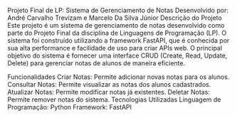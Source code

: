 Projeto Final de LP: Sistema de Gerenciamento de Notas
Desenvolvido por: André Carvalho Trevizam e Marcelo Da Silva Júnior
Descrição do Projeto
Este projeto é um sistema de gerenciamento de notas desenvolvido como parte do Projeto Final da disciplina de Linguagens de Programação (LP). O sistema foi construído utilizando a framework FastAPI, que é conhecida por sua alta performance e facilidade de uso para criar APIs web. O principal objetivo do sistema é fornecer uma interface CRUD (Create, Read, Update, Delete) para gerenciar notas de alunos de maneira eficiente.

Funcionalidades
Criar Notas: Permite adicionar novas notas para os alunos.
Consultar Notas: Permite visualizar as notas dos alunos cadastrados.
Atualizar Notas: Permite modificar notas já existentes.
Deletar Notas: Permite remover notas do sistema.
Tecnologias Utilizadas
Linguagem de Programação: Python
Framework: FastAPI
